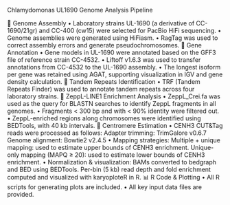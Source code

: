 Chlamydomonas UL1690 Genome Analysis Pipeline

🧬 Genome Assembly
	•	Laboratory strains UL-1690 (a derivative of CC-1690/21gr) and CC-400 (cw15) were selected for PacBio HiFi sequencing.
	•	Genome assemblies were generated using HiFiasm.
	•	RagTag was used to correct assembly errors and generate pseudochromosomes.
🧬 Gene Annotation
	•	Gene models in UL-1690 were annotated based on the GFF3 file of reference strain CC-4532.
	•	Liftoff v1.6.3 was used to transfer annotations from CC-4532 to the UL-1690 assembly.
	•	The longest isoform per gene was retained using AGAT, supporting visualization in IGV and gene density calculation.
🧬 Tandem Repeats Identification
	•	TRF (Tandem Repeats Finder) was used to annotate tandem repeats across four laboratory strains.
📌 ZeppL-LINE1 Enrichment Analysis
	•	ZeppL_Crei.fa was used as the query for BLASTN searches to identify ZeppL fragments in all genomes.
	•	Fragments < 300 bp and with < 90% identity were filtered out.
	•	ZeppL-enriched regions along chromosomes were identified using BEDTools, with 40 kb intervals.
📌 Centromere Estimation
	•	CENH3 CUT&Tag reads were processed as follows:
	      Adapter trimming: TrimGalore v0.6.7
	      Genome alignment: Bowtie2 v2.4.5
	•	Mapping strategies:
	      Multiple + unique mapping: used to estimate upper bounds of CENH3 enrichment.
	      Unique-only mapping (MAPQ ≥ 20): used to estimate lower bounds of CENH3 enrichment.
	•	Normalization & visualization:
	      BAMs converted to bedgraph and BED using BEDTools.
	      Per-bin (5 kb) read depth and fold enrichment computed and visualized with karyoploteR in R.
📊 R Code & Plotting
	•	All R scripts for generating plots are included.
	•	All key input data files are provided.
